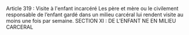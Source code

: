 Article 319 : Visite à l'enfant incarcéré
Les père et mère ou le civilement responsable de l’enfant gardé dans un milieu carcéral lui rendent visite au moins une fois par semaine.
SECTION XI : DE L’ENFANT NE EN MILIEU CARCERAL